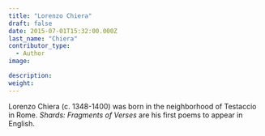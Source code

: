 ```yaml
---
title: "Lorenzo Chiera"
draft: false
date: 2015-07-01T15:32:00.000Z
last_name: "Chiera"
contributor_type:
  - Author
image:

description:
weight:
---
```


Lorenzo Chiera (c. 1348-1400) was born in the neighborhood of Testaccio in Rome. _Shards: Fragments of Verses_ are his first poems to appear in English.

